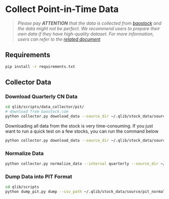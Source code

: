 # Collect Point-in-Time Data

> *Please pay **ATTENTION** that the data is collected from [baostock](http://baostock.com) and the data might not be perfect. We recommend users to prepare their own data if they have high-quality dataset. For more information, users can refer to the [related document](https://qlib.readthedocs.io/en/latest/component/data.html#converting-csv-format-into-qlib-format)*

## Requirements

```bash
pip install -r requirements.txt
```

## Collector Data


### Download Quarterly CN Data

```bash
cd qlib/scripts/data_collector/pit/
# download from baostock.com
python collector.py download_data --source_dir ~/.qlib/stock_data/source/pit --start 2000-01-01 --end 2020-01-01 --interval quarterly
```

Downloading all data from the stock is very time-consuming. If you just want to run a quick test on a few stocks,  you can run the command below
```bash
python collector.py download_data --source_dir ~/.qlib/stock_data/source/pit --start 2000-01-01 --end 2020-01-01 --interval quarterly --symbol_regex "^(600519|000725).*"
```


### Normalize Data
```bash
python collector.py normalize_data --interval quarterly --source_dir ~/.qlib/stock_data/source/pit --normalize_dir ~/.qlib/stock_data/source/pit_normalized
```



### Dump Data into PIT Format

```bash
cd qlib/scripts
python dump_pit.py dump --csv_path ~/.qlib/stock_data/source/pit_normalized --qlib_dir ~/.qlib/qlib_data/cn_data --interval quarterly
```
